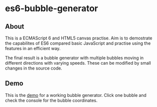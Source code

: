 # es6-bubble-generator

## About
This is a ECMAScript 6 and HTML5 canvas practise. Aim is to demostrate the capabilites of ES6 compared basic JavaScript and practise using the features in an efficient way.

The final result is a bubble generator with multiple bubbles moving in different directions with varying speeds. These can be modified by small changes in the source code.

## Demo 

This is the [demo](http://niisku.lamk.fi/~Noora16008/demos/bubbles/) for a working bubble generator. Click one bubble and check the console for the bubble coordinates.

